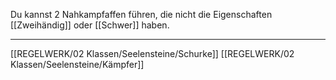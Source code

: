 Du kannst 2 Nahkampfaffen führen, die nicht die Eigenschaften [[Zweihändig]] oder [[Schwer]] haben.

---
[[REGELWERK/02 Klassen/Seelensteine/Schurke]]
[[REGELWERK/02 Klassen/Seelensteine/Kämpfer]]
